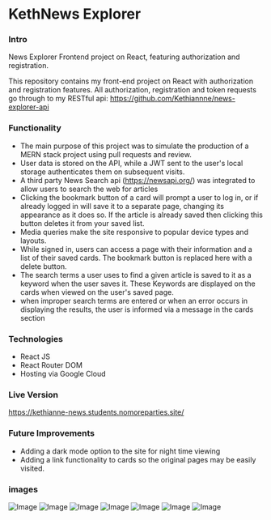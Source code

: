 # KethNews Explorer

### Intro

News Explorer Frontend project on React, featuring authorization and registration.

This repository contains my front-end project on React with authorization and registration features.
All authorization, registration and token requests go through to my RESTful api: https://github.com/Kethiannne/news-explorer-api


### Functionality

  - The main purpose of this project was to simulate the production of a MERN stack project using pull requests and review.
  - User data is stored on the API, while a JWT sent to the user's local storage authenticates them on subsequent visits.
  - A third party News Search api (https://newsapi.org/) was integrated to allow users to search the web for articles
  - Clicking the bookmark button of a card will prompt a user to log in, or if already logged in will save it to a separate page, changing its appearance as it does so. If the article is already saved then clicking this button deletes it from your saved list.
  - Media queries make the site responsive to popular device types and layouts.
  - While signed in, users can access a page with their information and a list of their saved cards. The bookmark button is replaced here with a delete button.
  - The search terms a user uses to find a given article is saved to it as a keyword when the user saves it. These Keywords are displayed on the cards when viewed on the user's saved page.
  - when improper search terms are entered or when an error occurs in displaying the results, the user is informed via a message in the cards section

### Technologies
  - React JS
  - React Router DOM
  - Hosting via Google Cloud

### Live Version

https://kethianne-news.students.nomoreparties.site/

### Future Improvements
  - Adding a dark mode option to the site for night time viewing
  - Adding a link functionality to cards so the original pages may be easily visited.

### images
![Image](src/images/screenshots/main-desktop.png)
![Image](src/images/screenshots/main-mobile.png)
![Image](src/images/screenshots/results.png)
![Image](src/images/screenshots/nothing-found.png)
![Image](src/images/screenshots/validation.png)
![Image](src/images/screenshots/saved-desktop.png)
![Image](src/images/screenshots/mobile-saved.png)

